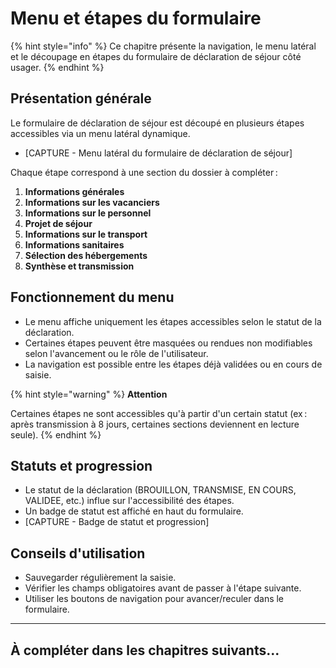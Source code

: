 # Menu et étapes du formulaire

{% hint style="info" %}
Ce chapitre présente la navigation, le menu latéral et le découpage en étapes du formulaire de déclaration de séjour côté usager.
{% endhint %}

## Présentation générale

Le formulaire de déclaration de séjour est découpé en plusieurs étapes accessibles via un menu latéral dynamique.

* \[CAPTURE - Menu latéral du formulaire de déclaration de séjour]

Chaque étape correspond à une section du dossier à compléter :

1. **Informations générales**
2. **Informations sur les vacanciers**
3. **Informations sur le personnel**
4. **Projet de séjour**
5. **Informations sur le transport**
6. **Informations sanitaires**
7. **Sélection des hébergements**
8. **Synthèse et transmission**

## Fonctionnement du menu

* Le menu affiche uniquement les étapes accessibles selon le statut de la déclaration.
* Certaines étapes peuvent être masquées ou rendues non modifiables selon l'avancement ou le rôle de l'utilisateur.
* La navigation est possible entre les étapes déjà validées ou en cours de saisie.

{% hint style="warning" %}
**Attention**

Certaines étapes ne sont accessibles qu'à partir d'un certain statut (ex : après transmission à 8 jours, certaines sections deviennent en lecture seule).
{% endhint %}

## Statuts et progression

* Le statut de la déclaration (BROUILLON, TRANSMISE, EN COURS, VALIDEE, etc.) influe sur l'accessibilité des étapes.
* Un badge de statut est affiché en haut du formulaire.
* \[CAPTURE - Badge de statut et progression]

## Conseils d'utilisation

* Sauvegarder régulièrement la saisie.
* Vérifier les champs obligatoires avant de passer à l'étape suivante.
* Utiliser les boutons de navigation pour avancer/reculer dans le formulaire.

***

## À compléter dans les chapitres suivants...
